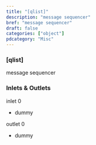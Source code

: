 ```yaml
---
title: "[qlist]"
description: "message sequencer"
bref: "message sequencer"
draft: false
categories: ["object"]
pdcategory: "Misc"
---
```


### [qlist]

message sequencer

### Inlets & Outlets

inlet 0

 - dummy

outlet 0

 - dummy
 
